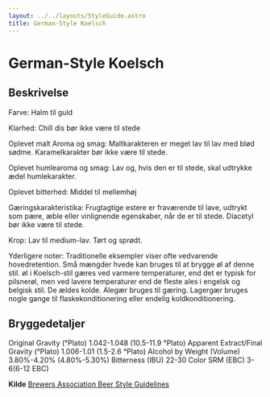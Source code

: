 ```yaml
---
layout: ../../layouts/StyleGuide.astro
title: German-Style Koelsch
---
```

# German-Style Koelsch

## Beskrivelse
Farve: Halm til guld

Klarhed: Chill dis bør ikke være til stede

Oplevet malt Aroma og smag: Maltkarakteren er meget lav til lav med blød sødme. Karamelkarakter bør ikke være til stede.

Oplevet humlearoma og smag: Lav og, hvis den er til stede, skal udtrykke ædel humlekarakter.

Oplevet bitterhed: Middel til mellemhøj

Gæringskarakteristika: Frugtagtige estere er fraværende til lave, udtrykt som pære, æble eller vinlignende egenskaber, når de er til stede. Diacetyl bør ikke være til stede.

Krop: Lav til medium-lav. Tørt og sprødt.

Yderligere noter: Traditionelle eksempler viser ofte vedvarende hovedretention. Små mængder hvede kan bruges til at brygge øl af denne stil. øl i Koelsch-stil gæres ved varmere temperaturer, end det er typisk for pilsnerøl, men ved lavere temperaturer end de fleste ales i engelsk og belgisk stil. De ældes kolde. Alegær bruges til gæring. Lagergær bruges nogle gange til flaskekonditionering eller endelig koldkonditionering.




## Bryggedetaljer
Original Gravity (°Plato) 1.042-1.048 (10.5-11.9 °Plato)
Apparent Extract/Final Gravity (°Plato) 1.006-1.01 (1.5-2.6 °Plato)
Alcohol by Weight (Volume) 3.80%-4.20% (4.80%-5.30%)
Bitterness (IBU) 22-30
Color SRM (EBC) 3-6(6-12 EBC)					



**Kilde**
[Brewers Association Beer Style Guidelines](https://www.brewersassociation.org/)
